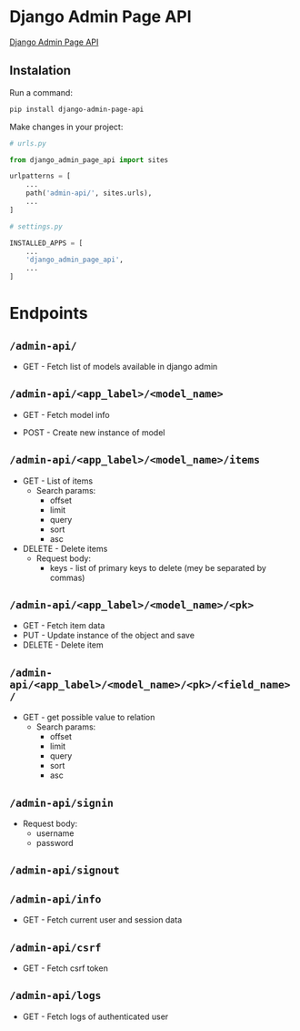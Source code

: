 # Django Admin Page API

[Django Admin Page API](https://pypi.org/project/django-admin-page-api/)

## Instalation

Run a command:

```bash 
pip install django-admin-page-api
```

Make changes in your project:

```py
# urls.py

from django_admin_page_api import sites

urlpatterns = [
    ...
    path('admin-api/', sites.urls),
    ...
]
```

```py
# settings.py

INSTALLED_APPS = [
    ...
    'django_admin_page_api',
    ...
]
```

# Endpoints


## `/admin-api/`

- GET - Fetch list of models available in django admin

## `/admin-api/<app_label>/<model_name>`

- GET - Fetch model info 

- POST - Create new instance of model

## `/admin-api/<app_label>/<model_name>/items` 

- GET - List of items 
    - Search params:
        - offset
        - limit
        - query
        - sort
        - asc
- DELETE - Delete items
    - Request body:
        - keys - list of primary keys to delete (mey be separated by commas)

## `/admin-api/<app_label>/<model_name>/<pk>` 
- GET - Fetch item data
- PUT - Update instance of the object and save
- DELETE - Delete item

## `/admin-api/<app_label>/<model_name>/<pk>/<field_name>/`
- GET - get possible value to relation
    - Search params:
        - offset
        - limit
        - query
        - sort
        - asc

## `/admin-api/signin`
- Request body:
    - username
    - password

## `/admin-api/signout`

## `/admin-api/info`

- GET - Fetch current user and session data

## `/admin-api/csrf`

- GET - Fetch csrf token 

## `/admin-api/logs`

- GET - Fetch logs of authenticated user

